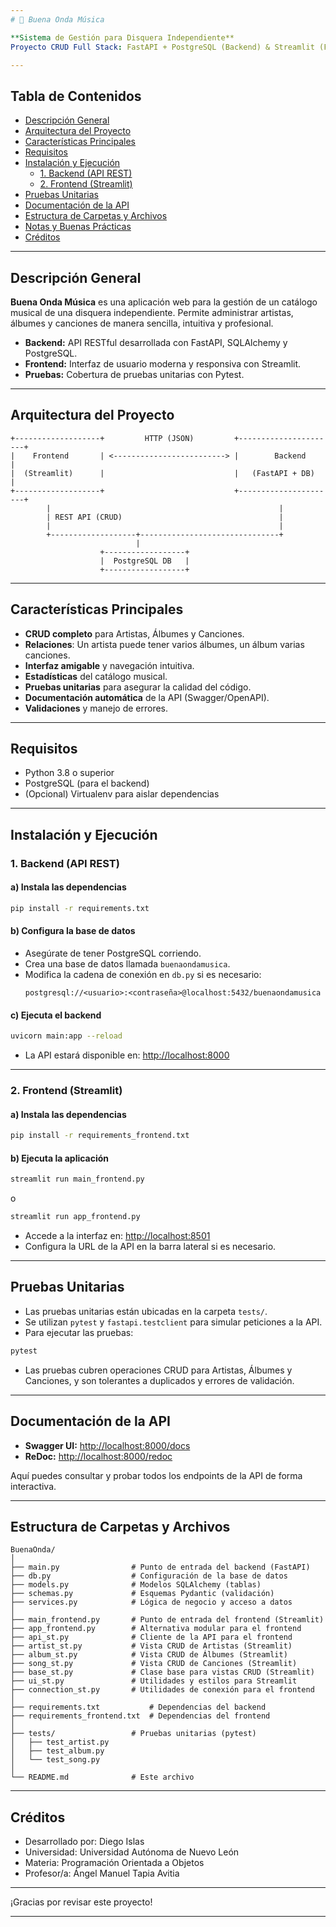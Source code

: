 ```yaml
---
# 🎵 Buena Onda Música

**Sistema de Gestión para Disquera Independiente**  
Proyecto CRUD Full Stack: FastAPI + PostgreSQL (Backend) & Streamlit (Frontend)

---
```


## Tabla de Contenidos

- [Descripción General](#descripción-general)
- [Arquitectura del Proyecto](#arquitectura-del-proyecto)
- [Características Principales](#características-principales)
- [Requisitos](#requisitos)
- [Instalación y Ejecución](#instalación-y-ejecución)
  - [1. Backend (API REST)](#1-backend-api-rest)
  - [2. Frontend (Streamlit)](#2-frontend-streamlit)
- [Pruebas Unitarias](#pruebas-unitarias)
- [Documentación de la API](#documentación-de-la-api)
- [Estructura de Carpetas y Archivos](#estructura-de-carpetas-y-archivos)
- [Notas y Buenas Prácticas](#notas-y-buenas-prácticas)
- [Créditos](#créditos)

---

## Descripción General

**Buena Onda Música** es una aplicación web para la gestión de un catálogo musical de una disquera independiente. Permite administrar artistas, álbumes y canciones de manera sencilla, intuitiva y profesional.

- **Backend:** API RESTful desarrollada con FastAPI, SQLAlchemy y PostgreSQL.
- **Frontend:** Interfaz de usuario moderna y responsiva con Streamlit.
- **Pruebas:** Cobertura de pruebas unitarias con Pytest.

---

## Arquitectura del Proyecto

```
+-------------------+         HTTP (JSON)         +----------------------+
|    Frontend       | <-------------------------> |        Backend       |
|  (Streamlit)      |                             |   (FastAPI + DB)     |
+-------------------+                             +----------------------+
        |                                                   |
        | REST API (CRUD)                                   |
        |                                                   |
        +-------------------+-------------------------------+
                            |
                    +------------------+
                    |  PostgreSQL DB   |
                    +------------------+
```

---

## Características Principales

- **CRUD completo** para Artistas, Álbumes y Canciones.
- **Relaciones**: Un artista puede tener varios álbumes, un álbum varias canciones.
- **Interfaz amigable** y navegación intuitiva.
- **Estadísticas** del catálogo musical.
- **Pruebas unitarias** para asegurar la calidad del código.
- **Documentación automática** de la API (Swagger/OpenAPI).
- **Validaciones** y manejo de errores.

---

## Requisitos

- Python 3.8 o superior
- PostgreSQL (para el backend)
- (Opcional) Virtualenv para aislar dependencias

---

## Instalación y Ejecución

### 1. Backend (API REST)

#### a) Instala las dependencias

```bash
pip install -r requirements.txt
```

#### b) Configura la base de datos

- Asegúrate de tener PostgreSQL corriendo.
- Crea una base de datos llamada `buenaondamusica`.
- Modifica la cadena de conexión en `db.py` si es necesario:
  ```
  postgresql://<usuario>:<contraseña>@localhost:5432/buenaondamusica
  ```

#### c) Ejecuta el backend

```bash
uvicorn main:app --reload
```

- La API estará disponible en: [http://localhost:8000](http://localhost:8000)

---

### 2. Frontend (Streamlit)

#### a) Instala las dependencias

```bash
pip install -r requirements_frontend.txt
```

#### b) Ejecuta la aplicación

```bash
streamlit run main_frontend.py
```
o
```bash
streamlit run app_frontend.py
```

- Accede a la interfaz en: [http://localhost:8501](http://localhost:8501)
- Configura la URL de la API en la barra lateral si es necesario.

---

## Pruebas Unitarias

- Las pruebas unitarias están ubicadas en la carpeta `tests/`.
- Se utilizan `pytest` y `fastapi.testclient` para simular peticiones a la API.
- Para ejecutar las pruebas:

```bash
pytest
```

- Las pruebas cubren operaciones CRUD para Artistas, Álbumes y Canciones, y son tolerantes a duplicados y errores de validación.

---

## Documentación de la API

- **Swagger UI:** [http://localhost:8000/docs](http://localhost:8000/docs)
- **ReDoc:** [http://localhost:8000/redoc](http://localhost:8000/redoc)

Aquí puedes consultar y probar todos los endpoints de la API de forma interactiva.

---

## Estructura de Carpetas y Archivos

```
BuenaOnda/
│
├── main.py                # Punto de entrada del backend (FastAPI)
├── db.py                  # Configuración de la base de datos
├── models.py              # Modelos SQLAlchemy (tablas)
├── schemas.py             # Esquemas Pydantic (validación)
├── services.py            # Lógica de negocio y acceso a datos
│
├── main_frontend.py       # Punto de entrada del frontend (Streamlit)
├── app_frontend.py        # Alternativa modular para el frontend
├── api_st.py              # Cliente de la API para el frontend
├── artist_st.py           # Vista CRUD de Artistas (Streamlit)
├── album_st.py            # Vista CRUD de Álbumes (Streamlit)
├── song_st.py             # Vista CRUD de Canciones (Streamlit)
├── base_st.py             # Clase base para vistas CRUD (Streamlit)
├── ui_st.py               # Utilidades y estilos para Streamlit
├── connection_st.py       # Utilidades de conexión para el frontend
│
├── requirements.txt           # Dependencias del backend
├── requirements_frontend.txt  # Dependencias del frontend
│
├── tests/                 # Pruebas unitarias (pytest)
│   ├── test_artist.py
│   ├── test_album.py
│   └── test_song.py
│
└── README.md              # Este archivo
```

---

## Créditos

- Desarrollado por: Diego Islas
- Universidad: Universidad Autónoma de Nuevo León
- Materia: Programación Orientada a Objetos
- Profesor/a: Ángel Manuel Tapia Avitia

---

¡Gracias por revisar este proyecto!  


---


